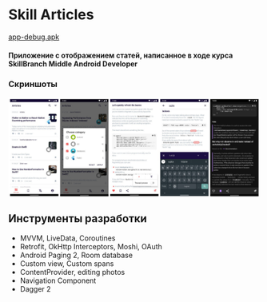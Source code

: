 # Skill Articles

[app-debug.apk](app/build/outputs/apk/debug/app-debug.apk)
#### Приложение с отображением статей, написанное в ходе курса SkillBranch Middle Android Developer
### Скриншоты
![Screenshots](Screenshots-skillarticles.jpg)
## Инструменты разработки
- MVVM, LiveData, Coroutines
- Retrofit, OkHttp Interceptors, Moshi, OAuth
- Android Paging 2, Room database
- Custom view, Custom spans
- ContentProvider, editing photos
- Navigation Component
- Dagger 2